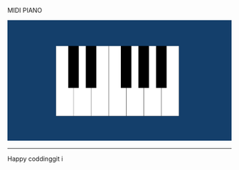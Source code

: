 
MIDI PIANO  

![Alt text](<Screenshot 2024-01-07 130135.png>)

------------------------------
Happy coddinggit i

